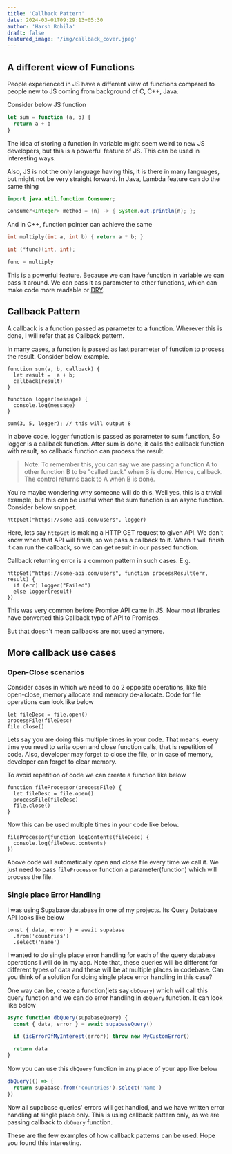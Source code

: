 ```yaml
---
title: 'Callback Pattern'
date: 2024-03-01T09:29:13+05:30
author: 'Harsh Rohila'
draft: false
featured_image: '/img/callback_cover.jpeg'
---
```


## A different view of Functions

People experienced in JS have a different view of functions compared to people new to JS coming from background of C, C++, Java.

Consider below JS function

```js
let sum = function (a, b) {
  return a + b
}
```

The idea of storing a function in variable might seem weird to new JS developers, but this is a powerful feature of JS. This can be used in interesting ways.

Also, JS is not the only language having this, it is there in many languages, but might not be very straight forward. In Java, Lambda feature can do the same thing

```java
import java.util.function.Consumer;

Consumer<Integer> method = (n) -> { System.out.println(n); };
```

And in C++, function pointer can achieve the same

```C++
int multiply(int a, int b) { return a * b; }

int (*func)(int, int);

func = multiply

```

This is a powerful feature. Because we can have function in variable we can pass it around. We can pass it as parameter to other functions, which can make code more readable or [DRY](https://en.wikipedia.org/wiki/Don%27t_repeat_yourself).

## Callback Pattern

A callback is a function passed as parameter to a function. Wherever this is done, I will refer that as Callback pattern.

In many cases, a function is passed as last parameter of function to process the result. Consider below example.

```JS
function sum(a, b, callback) {
  let result =  a + b;
  callback(result)
}

function logger(message) {
  console.log(message)
}

sum(3, 5, logger); // this will output 8

```

In above code, logger function is passed as parameter to sum function, So logger is a callback function. After sum is done, it calls the callback function with result, so callback function can process the result.

> Note: To remember this, you can say we are passing a function A to other function B to be "called back" when B is done. Hence, callback. The control returns back to A when B is done.

You're maybe wondering why someone will do this. Well yes, this is a trivial example, but this can be useful when the sum function is an async function. Consider below snippet.

```JS
httpGet("https://some-api.com/users", logger)

```

Here, lets say `httpGet` is making a HTTP GET request to given API. We don't know when that API will finish, so we pass a callback to it. When it will finish it can run the callback, so we can get result in our passed function.

Callback returning error is a common pattern in such cases. E.g.

```JS
httpGet("https://some-api.com/users", function processResult(err, result) {
  if (err) logger("Failed")
  else logger(result)
})
```

This was very common before Promise API came in JS. Now most libraries have converted this Callback type of API to Promises.

But that doesn't mean callbacks are not used anymore.

## More callback use cases

### Open-Close scenarios

Consider cases in which we need to do 2 opposite operations, like file open-close, memory allocate and memory de-allocate. Code for file operations can look like below

```JS
let fileDesc = file.open()
processFile(fileDesc)
file.close()
```

Lets say you are doing this multiple times in your code. That means, every time you need to write open and close function calls, that is repetition of code. Also, developer may forget to close the file, or in case of memory, developer can forget to clear memory.

To avoid repetition of code we can create a function like below

```JS
function fileProcessor(processFile) {
  let fileDesc = file.open()
  processFile(fileDesc)
  file.close()
}
```

Now this can be used multiple times in your code like below.

```JS
fileProcessor(function logContents(fileDesc) {
  console.log(fileDesc.contents)
})
```

Above code will automatically open and close file every time we call it. We just need to pass `fileProcessor` function a parameter(function) which will process the file.

### Single place Error Handling

I was using Supabase database in one of my projects. Its Query Database API looks like below

```JS
const { data, error } = await supabase
  .from('countries')
  .select('name')
```

I wanted to do single place error handling for each of the query database operations I will do in my app. Note that, these queries will be different for different types of data and these will be at multiple places in codebase. Can you think of a solution for doing single place error handling in this case?

One way can be, create a function(lets say `dbQuery`) which will call this query function and we can do error handling in `dbQuery` function. It can look like below

```js
async function dbQuery(supabaseQuery) {
  const { data, error } = await supabaseQuery()

  if (isErrorOfMyInterest(error)) throw new MyCustomError()

  return data
}
```

Now you can use this `dbQuery` function in any place of your app like below

```js
dbQuery(() => {
  return supabase.from('countries').select('name')
})
```

Now all supabase queries' errors will get handled, and we have written error handling at single place only. This is using callback pattern only, as we are passing callback to `dbQuery` function.

These are the few examples of how callback patterns can be used. Hope you found this interesting.
